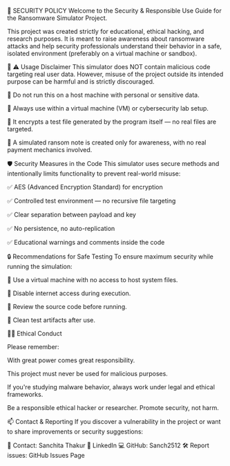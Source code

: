 🔐 SECURITY POLICY
Welcome to the Security & Responsible Use Guide for the Ransomware Simulator Project.


This project was created strictly for educational, ethical hacking, and research purposes. It is meant to raise awareness about ransomware attacks and help security professionals understand their behavior in a safe, isolated environment (preferably on a virtual machine or sandbox).



🚨 ⚠️ Usage Disclaimer
This simulator does NOT contain malicious code targeting real user data. However, misuse of the project outside its intended purpose can be harmful and is strictly discouraged.



🔴 Do not run this on a host machine with personal or sensitive data.

🧪 Always use within a virtual machine (VM) or cybersecurity lab setup.

📁 It encrypts a test file generated by the program itself — no real files are targeted.

📝 A simulated ransom note is created only for awareness, with no real payment mechanics involved.



🛡️ Security Measures in the Code
This simulator uses secure methods and intentionally limits functionality to prevent real-world misuse:

✅ AES (Advanced Encryption Standard) for encryption

✅ Controlled test environment — no recursive file targeting

✅ Clear separation between payload and key

✅ No persistence, no auto-replication

✅ Educational warnings and comments inside the code



🔒 Recommendations for Safe Testing
To ensure maximum security while running the simulation:

🔐 Use a virtual machine with no access to host system files.

📵 Disable internet access during execution.

🧪 Review the source code before running.

🧹 Clean test artifacts after use.

🧑‍💻 Ethical Conduct


Please remember:

With great power comes great responsibility.

This project must never be used for malicious purposes.

If you're studying malware behavior, always work under legal and ethical frameworks.

Be a responsible ethical hacker or researcher. Promote security, not harm.


📫 Contact & Reporting
If you discover a vulnerability in the project or want to share improvements or security suggestions:

📧 Contact: Sanchita Thakur
🔗 LinkedIn
💻 GitHub: Sanch2512
🛠️ Report issues: GitHub Issues Page

